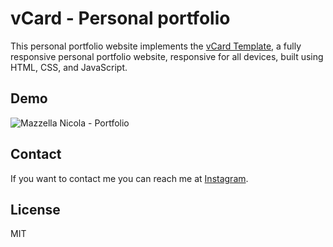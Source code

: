 # vCard - Personal portfolio

This personal portfolio website implements the [vCard Template](https://github.com/codewithsadee/vcard-personal-portfolio.git), a fully responsive personal portfolio website, responsive for all devices, built using HTML, CSS, and JavaScript.

## Demo

![Mazzella Nicola - Portfolio](https://mazzellanicola.github.io/)


## Contact

If you want to contact me you can reach me at [Instagram](https://www.instagram.com/nicola_mazzella_/).

## License

MIT
